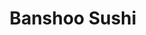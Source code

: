 ---
layout: place
title: "Banshoo Sushi"
permalink: /florida/orlando/banshoo-sushi.html
stateAbbr: FL
stateName: Florida
cityName: Orlando
seo:
  name: "Banshoo Sushi"
  type: Restaurant
  links: http://www.rosencentre.com/dining-and-recreation/banshoo-sushi-bar/
description: "Modern sushi bar in the Rosen Centre Hotel serving inventive maki & Japanese-style seafood dishes. Banshoo Sushi serves delicious sushi in Orlando, Florida. Try fresh Japanese dishes for a great dining experience. Available for takeout, lunch, and dinner."
place_id: ChIJab2b9zZ-54gR1tZL34SkRx0
photos:
  - name: >-
      places/ChIJab2b9zZ-54gR1tZL34SkRx0/photos/AeeoHcI6LFdXly_6RipNgChLMFIgcbydB8fPg6vncIt3njnh129_xEZV--JOacoWek-qhfBcbbcR3JYTc8tXS4uEZqDm0N4MFTdWHaKKg8xgHLH-I7-T8FCBIW30Qi1j4rB0cdKDBGTzzz59-qGHgzP-UsZ9pGfy-Rl8QYoIs9Tk6B57ROx1g_8Av-0_otNBq-V7kK665WNXwtugIVwG9qzv-ds0Vi6RHfN30k_KfQJPVdn50UD1G3w3brwM0LItoPSD958dwcX9neLLdkLXllMrnLsnfbHd51d5Vo2Y2KZVRAbaY8F4hY0f4tfF0HG7hmnQVzWMXMUjipckWwGxQ56sY1YTinkYKlw4DNgGa4CCB1BQ6hCUpcHlZW5ebmfM_Jo8pj2b4te06lIx-zjNAnzSpOSEBhrsSD38Dl2vi5bi9IBmun5b
    widthPx: 4800
    heightPx: 2700
    authorAttributions:
      - displayName: Jackson Longan
        uri: https://maps.google.com/maps/contrib/108136555990475173578
        photoUri: >-
          https://lh3.googleusercontent.com/a-/ALV-UjUo-unJTWi-Py6z-vaIt0U4U2k9mA36YjRObtaKA2rlIFdqbmhJ3g=s100-p-k-no-mo
    flagContentUri: >-
      https://www.google.com/local/imagery/report/?cb_client=maps_api_places.places_api&image_key=!1e10!2sCIHM0ogKEICAgIDH1rai0AE&hl=en-US
    googleMapsUri: >-
      https://www.google.com/maps/place//data=!3m4!1e2!3m2!1sCIHM0ogKEICAgIDH1rai0AE!2e10!4m2!3m1!1s0x88e77e36f79bbd69:0x1d47a484df4bd6d6
  - name: >-
      places/ChIJab2b9zZ-54gR1tZL34SkRx0/photos/AeeoHcL7qS6cP42uGOnUhmFX3Y8OFOhIzv52U-oFpOOBiFZrgT71SXdxCVxW5q2MunD5suMKD-kkocVo_-bPOX16QHeg2nL-99A8lf4VuNvrjWfIXp9zCJE5T-2BuFZZGh-HvZznQOm7nI0Yli5XMSM-uHwymC7JnNUtypiAiRdJIi7p9eqHvJR9X8ogE4-gyjJInnhBLfHAxReklZBQwc4gWyyURYV2izv1fZABBf2P_mO2FvN7ksh6NkVIcrG8DwbIjNzSlSK5U8Z0eva799EKP7nOzfvVlb_1s62iMwNFR53dnoIOdwgHX_hEIehkP7bxWGP38bdHoGoTrWiA11cErSu-jiJvRCqp3qs29Uo5fixLh-xcJE7Wo65PAWBh0I9nqiq-dORT0FaPO8AzStBIpiIidY-iDEEBDsQzMsJMmuJ-hQ
    widthPx: 2700
    heightPx: 4800
    authorAttributions:
      - displayName: Jackson Longan
        uri: https://maps.google.com/maps/contrib/108136555990475173578
        photoUri: >-
          https://lh3.googleusercontent.com/a-/ALV-UjUo-unJTWi-Py6z-vaIt0U4U2k9mA36YjRObtaKA2rlIFdqbmhJ3g=s100-p-k-no-mo
    flagContentUri: >-
      https://www.google.com/local/imagery/report/?cb_client=maps_api_places.places_api&image_key=!1e10!2sCIHM0ogKEICAgIDH1raiUA&hl=en-US
    googleMapsUri: >-
      https://www.google.com/maps/place//data=!3m4!1e2!3m2!1sCIHM0ogKEICAgIDH1raiUA!2e10!4m2!3m1!1s0x88e77e36f79bbd69:0x1d47a484df4bd6d6
  - name: >-
      places/ChIJab2b9zZ-54gR1tZL34SkRx0/photos/AeeoHcIIz3rIWbX56Onmb4IXNR1GMw9Sg3sHIp64XJ0cjM7ZWIOgLPbkFJeM87z2NObLRRigRR0d0z1UT_-lFzSF6q_lJbZ46IL4tQByiBgONqDxZCE99dV6PGx4VyipVmCUMSBtcmm7WT8wLThr4tEhIcQqUPUnKrkicD497WpxJfTf_vMeAHEa9Df264ln7NBYMtbpkbCrheuNnB-fv-BTpCSxycsDZTiPwN_9ux70N8IECfPtDWLagYFmHdlpWwRAQClbEsviEp86qVlo5WxZ6mlPge7_4UD9NxCCeCT1yLsTTd0DmQDHdSSKs-g258uxtSnMGBy4kPsrvOG4aS6ta1yzA2dArVdKeti1UcuGry32A3-UjbpJgGS-BJV5AHLHkmNfJNR0jMq48BzR3nDCWOlp8sfQpJN1pl0ooB8glqgwNofB
    widthPx: 4160
    heightPx: 3120
    authorAttributions:
      - displayName: Candice Allen
        uri: https://maps.google.com/maps/contrib/107186128549557572144
        photoUri: >-
          https://lh3.googleusercontent.com/a-/ALV-UjV_Ehzoyqq5Z4UEF48lwwKZktYMwG6j-6C4uH-Q0BKINc17pQQj=s100-p-k-no-mo
    flagContentUri: >-
      https://www.google.com/local/imagery/report/?cb_client=maps_api_places.places_api&image_key=!1e10!2sCIHM0ogKEICAgICk59XU2gE&hl=en-US
    googleMapsUri: >-
      https://www.google.com/maps/place//data=!3m4!1e2!3m2!1sCIHM0ogKEICAgICk59XU2gE!2e10!4m2!3m1!1s0x88e77e36f79bbd69:0x1d47a484df4bd6d6
  - name: >-
      places/ChIJab2b9zZ-54gR1tZL34SkRx0/photos/AeeoHcIV8HRSB-jjqPpv2T4xRZlcoJx-fdpV6Mq6vyCwwYRESEvWwQv964CJcQOyLX4z4bMF6Lu1aRjO04NlmSMeP8W1lplI51Lz8VmO3TVAMxtnS2_TyTwEFzXTdaMjn6PaDVOWZT9JX3wwbsx41dyuNTF4AyRQ1Fh1BbVquhX7764gH6jA8WnsbgG0oKH2Rj_SwvLwUIiKIR_C0xidznTOP_ysqyV6wnzhj3d4N-9WuN5LXTsRw59EwFK-XJxUgy_lKUXhIWxCHa9qBV09W_KTPhf13d4kKiXeuJ6OEtFbpk_RqYCZ3rjWcHuClqHlmblEI-IC2JJiH4UV19aMQrk6ouUGLmpQYg6MvjuXWBBDDv_A9D5TYFs2H-20QOmPvMKQLZfrR5h83gZdinM6VtLDXEKVJQiGl10NQOq_zlGu5cNlKbP_
    widthPx: 4032
    heightPx: 1960
    authorAttributions:
      - displayName: Megan Coburn
        uri: https://maps.google.com/maps/contrib/112109857260279978240
        photoUri: >-
          https://lh3.googleusercontent.com/a-/ALV-UjUo1tufYP6YKm7YhnReONzqvySFZUQrEllMCkuBVw3ehED_WX9ZgQ=s100-p-k-no-mo
    flagContentUri: >-
      https://www.google.com/local/imagery/report/?cb_client=maps_api_places.places_api&image_key=!1e10!2sCIHM0ogKEICAgIDkrJuk-gE&hl=en-US
    googleMapsUri: >-
      https://www.google.com/maps/place//data=!3m4!1e2!3m2!1sCIHM0ogKEICAgIDkrJuk-gE!2e10!4m2!3m1!1s0x88e77e36f79bbd69:0x1d47a484df4bd6d6
  - name: >-
      places/ChIJab2b9zZ-54gR1tZL34SkRx0/photos/AeeoHcJS6syhr_Yg1jjgGaILanHwNx3uEqRMgsUJP3r0gQEehumKruh8STqA0sN2AAOWMvpCcamCh5DaPf8H9Jm8Zhy1D3Izt-BylkSjQ-kfA0k9ykQ4VXUXLcUXG9DHtmoy_JPYBph6nPcSqrmJuJqBa4wioIiYSo3MU_nz3JzodkAbVRedY02XfJ-un7Ixn7A2ClLnrqnoyA8jIV8UAacZl3AGI0lqZtKpxLz2v3viyKizu_iOwMGVI26KmSVmbobMfBrdDc00TknGPI1hQBMINkuAu88yjhKxxRGQU1o8OtIHmDhdefV4in6v5Tq2HIUl5SG5BXN7q1pESkpuHlhBcJw4AxJ4hC_65KNPVciyCkrkH0hd_FNZEW2-ulvOp6CdzPhEvvlBEL-hHvKBhG_vRoHxmDQWmz26uvP4mR6Sukv86lw
    widthPx: 3036
    heightPx: 4048
    authorAttributions:
      - displayName: Michael Hildebrand
        uri: https://maps.google.com/maps/contrib/105214874410524808477
        photoUri: >-
          https://lh3.googleusercontent.com/a-/ALV-UjW8webO6jFx7ibgfTzS1JwU4L5lYC4PRYcM7VYOtVhsoMXFFNpwQg=s100-p-k-no-mo
    flagContentUri: >-
      https://www.google.com/local/imagery/report/?cb_client=maps_api_places.places_api&image_key=!1e10!2sCIHM0ogKEICAgICk1P-02AE&hl=en-US
    googleMapsUri: >-
      https://www.google.com/maps/place//data=!3m4!1e2!3m2!1sCIHM0ogKEICAgICk1P-02AE!2e10!4m2!3m1!1s0x88e77e36f79bbd69:0x1d47a484df4bd6d6
  - name: >-
      places/ChIJab2b9zZ-54gR1tZL34SkRx0/photos/AeeoHcIco6xfNGoZpHYwSc98BaA9q5G14NqvC445l5k3QXSCtN1aSQmNZLSsrFkuKQXWf82OnKT6ojzKgSpUZ24JHFeGDmyDwngyxEVcNeLJsDmREPDmqyayO9vNAytauAW0EU0kqwYzUL39PEVVpBrBakdyan3vYJRjB-ozHFxL90cCeeE9uqfgoadre4BHJCcRGFyKtyYiOBJfT1gsiOIITY3iOMVulZgefjiFiTAFm13Fj3OpbNnxEHNmP_DsrOa2_NfO9IrcUGlwSl0hduHPDPOKrZv0oaAzDgHmfi9ms9qOqYe-j8G3nGDd4QfbnGmXtOSHegGgse5GXvY_PrLCwqilEWWEmlZUYMFSlP0WxxfwzMWe51unsd7VPPNg3psaG4I-8Z3YXm1otC3PfbGiZNpHSCgIB96LCSYwPvFuIl52gQ
    widthPx: 1960
    heightPx: 4032
    authorAttributions:
      - displayName: Megan Coburn
        uri: https://maps.google.com/maps/contrib/112109857260279978240
        photoUri: >-
          https://lh3.googleusercontent.com/a-/ALV-UjUo1tufYP6YKm7YhnReONzqvySFZUQrEllMCkuBVw3ehED_WX9ZgQ=s100-p-k-no-mo
    flagContentUri: >-
      https://www.google.com/local/imagery/report/?cb_client=maps_api_places.places_api&image_key=!1e10!2sCIHM0ogKEICAgICkgffYew&hl=en-US
    googleMapsUri: >-
      https://www.google.com/maps/place//data=!3m4!1e2!3m2!1sCIHM0ogKEICAgICkgffYew!2e10!4m2!3m1!1s0x88e77e36f79bbd69:0x1d47a484df4bd6d6
  - name: >-
      places/ChIJab2b9zZ-54gR1tZL34SkRx0/photos/AeeoHcIDKDj-6xQAet7cAVyM8DuDQJGpA7McydQ-mYAQzX0gknIHXosHovOrjze8cFLnYPNgCG6lja9RTovW7uWzFDxLW3595El4Psl5T4dO7nRcLc7bqJ-FckluWbvjFte32phsOKt7ZeYkU0fUg0rzCRwYC4Wrq_fxzApsZ6WN7jwqGPUSRIcbC-UF8PJrA_y7AEQ5nZYLKx2puMKxIsE3dx9AJHLAcu0P5mlBPaIyOn2xgTNX5LtweQS7KYAtb9I5_ScIaBQWGZN6B-l0W2wxlT81m21fDQeSjTLXwwYiqnpJnrJd8HoB9T99liCEk9qmeazNX7O5Nen2fK6MG7c3PRTiedjXGLcUHws9C-D-7dpIL2J3C2QSU9w3vza804G50D5wj9PvqdK7xSvHTkCVh8ZzVf7BHOQtRydo4j7xttUnC6Ic
    widthPx: 4032
    heightPx: 2407
    authorAttributions:
      - displayName: Shane Paris
        uri: https://maps.google.com/maps/contrib/115053058872392481970
        photoUri: >-
          https://lh3.googleusercontent.com/a-/ALV-UjVFkRPJqF8ZUJob62kw8K3Q782Osyg-wwhSprzwF1H0pMHIn48=s100-p-k-no-mo
    flagContentUri: >-
      https://www.google.com/local/imagery/report/?cb_client=maps_api_places.places_api&image_key=!1e10!2sCIHM0ogKEICAgIDaqPju4AE&hl=en-US
    googleMapsUri: >-
      https://www.google.com/maps/place//data=!3m4!1e2!3m2!1sCIHM0ogKEICAgIDaqPju4AE!2e10!4m2!3m1!1s0x88e77e36f79bbd69:0x1d47a484df4bd6d6
  - name: >-
      places/ChIJab2b9zZ-54gR1tZL34SkRx0/photos/AeeoHcKcnTC11vjPtwlvxWZ9u2E6a6I3FY5lrQ7QstNRKuyvMYhYFMYt-BBCEk9gF6Q4d1DQfiJpv0rEGAYof2LCVUp5ybzj-vpLTeYpqWjtnwXjR-1g53gTRYc3N5fL2_dlOyAc4wtL8NmaC1MYYbSowd7QHjDHf5ho8yyFdwm0r8oi7qOwH4h3_yC-zebsMMk51VrkLmQ-g4bZIB-L8Dl-751_lcLgcKfOfoREqg3OfAVHQixmIzzX3onLzqqtEUxyulplhXAAG9av_BCYxD7jUeuhVfBHaz7ZIV3A-943apQsrL4ssNhIXUVIjr7F8aOLmi3fFvhhwlOY6mY-cmDUMshXX14JHxPCULfwXaO47wT0rBQthpL6FyDOM_-eqAVvqTR08-Z9OruCb1p_nafRlKNUyzlI_7UGVkEZrjebAGFQjIbI
    widthPx: 1960
    heightPx: 4032
    authorAttributions:
      - displayName: Megan Coburn
        uri: https://maps.google.com/maps/contrib/112109857260279978240
        photoUri: >-
          https://lh3.googleusercontent.com/a-/ALV-UjUo1tufYP6YKm7YhnReONzqvySFZUQrEllMCkuBVw3ehED_WX9ZgQ=s100-p-k-no-mo
    flagContentUri: >-
      https://www.google.com/local/imagery/report/?cb_client=maps_api_places.places_api&image_key=!1e10!2sCIHM0ogKEICAgIDkrOv40QE&hl=en-US
    googleMapsUri: >-
      https://www.google.com/maps/place//data=!3m4!1e2!3m2!1sCIHM0ogKEICAgIDkrOv40QE!2e10!4m2!3m1!1s0x88e77e36f79bbd69:0x1d47a484df4bd6d6
  - name: >-
      places/ChIJab2b9zZ-54gR1tZL34SkRx0/photos/AeeoHcL1SOUcFlAr_yNivWKPuSxUPTWAgN0mGU65yPqVyMEq2hjkfyURMxgeP_vJFLNlcIitCuyJj3eavEfwIzApV2m8McJxg_kwJbzZJWMuz8R_yisu7PH8ZMdo8iaSmfVHZc1p79XjLBpH8qK5iQORFuTZHZjGFKOGqVe4DmRto95fkQ6DrX6hm_NYcsW_M0gy3_4o8rDvdPafTUG_P8_z7SNqx4BUEZMGTif35bJmj_42FMk_siUuGCY0jE12BNLWxhl5DZoGarMfO5c7L6bB0YZnWg4fy5POGXIi5IhQNswLpC_4ecp8ErN9YX-oYkz2w4JwfOJCsWyeg3Mq6OWkpTOxFXDoiZ2rs7oCIB91J6Du21iDBV1c0fwx-rMDaXYtphnQR_JJoyX8FWpf_8ojt_z6ifDfyaizp_tifRwuul2kkw
    widthPx: 1960
    heightPx: 4032
    authorAttributions:
      - displayName: Megan Coburn
        uri: https://maps.google.com/maps/contrib/112109857260279978240
        photoUri: >-
          https://lh3.googleusercontent.com/a-/ALV-UjUo1tufYP6YKm7YhnReONzqvySFZUQrEllMCkuBVw3ehED_WX9ZgQ=s100-p-k-no-mo
    flagContentUri: >-
      https://www.google.com/local/imagery/report/?cb_client=maps_api_places.places_api&image_key=!1e10!2sCIHM0ogKEICAgICkgefjAQ&hl=en-US
    googleMapsUri: >-
      https://www.google.com/maps/place//data=!3m4!1e2!3m2!1sCIHM0ogKEICAgICkgefjAQ!2e10!4m2!3m1!1s0x88e77e36f79bbd69:0x1d47a484df4bd6d6
  - name: >-
      places/ChIJab2b9zZ-54gR1tZL34SkRx0/photos/AeeoHcLn_5sQS6M9tuj2UUVRfWtCixHv8A5nX8Ov8tl2n5Ryb4h04wV5F5OZGwaWuubz8S-S7jX5wFFaVG5yDqiawCx-vo4nVNr6s5rI-CoZST51LDAbPePKqYBx68HUm5oy-FP6f4w34NnpN9ji42TJ5cvfWThME4CINk2ItuLtLd0qzqFZwBXHqn8yUS-q6uQcYa_oX_syx073pShyHg0B6oLuYdZ0WyzPSwYteRwn-1BEecDEgw9m2RomBdUHsMcYHH-DFBcuB_0zd0aM6kcdlHSHhmT9B1RsDMFik69EU_WFyVAwVetbmItQrZRiQzNFFLb-TQdiqTM3PiToBPvWPueYz-iU1OTps4ZKSBK8IjW-IrnT6vG1M2ZL5kW4HSTcqeyHYEcLnsapiHvuteMlz2oAyzZGaLM9AnyPzKEXoZMt6g
    widthPx: 1960
    heightPx: 4032
    authorAttributions:
      - displayName: Megan Coburn
        uri: https://maps.google.com/maps/contrib/112109857260279978240
        photoUri: >-
          https://lh3.googleusercontent.com/a-/ALV-UjUo1tufYP6YKm7YhnReONzqvySFZUQrEllMCkuBVw3ehED_WX9ZgQ=s100-p-k-no-mo
    flagContentUri: >-
      https://www.google.com/local/imagery/report/?cb_client=maps_api_places.places_api&image_key=!1e10!2sCIHM0ogKEICAgICkgefBQw&hl=en-US
    googleMapsUri: >-
      https://www.google.com/maps/place//data=!3m4!1e2!3m2!1sCIHM0ogKEICAgICkgefBQw!2e10!4m2!3m1!1s0x88e77e36f79bbd69:0x1d47a484df4bd6d6
address: 9840 International Dr Restaurants, Orlando, FL 32819, USA
street: 9840 International Dr Restaurants
city: Orlando
state: FL
zip: '32819'
country: USA
neighborhood: null
latitude: '28.423808'
longitude: '-81.464215'
accessibility_options:
  wheelchairAccessibleParking: true
  wheelchairAccessibleEntrance: true
  wheelchairAccessibleRestroom: true
  wheelchairAccessibleSeating: true
business_status: OPERATIONAL
name: Banshoo Sushi
google_maps_links:
  directionsUri: >-
    https://www.google.com/maps/dir//''/data=!4m7!4m6!1m1!4e2!1m2!1m1!1s0x88e77e36f79bbd69:0x1d47a484df4bd6d6!3e0
  placeUri: https://maps.google.com/?cid=2109835841035294422
  writeAReviewUri: >-
    https://www.google.com/maps/place//data=!4m3!3m2!1s0x88e77e36f79bbd69:0x1d47a484df4bd6d6!12e1
  reviewsUri: >-
    https://www.google.com/maps/place//data=!4m4!3m3!1s0x88e77e36f79bbd69:0x1d47a484df4bd6d6!9m1!1b1
  photosUri: >-
    https://www.google.com/maps/place//data=!4m3!3m2!1s0x88e77e36f79bbd69:0x1d47a484df4bd6d6!10e5
primary_type: Sushi Restaurant
opening_hours:
  regular: null
  current: null
secondary_opening_hours:
  regular:
    weekdayDescriptions: null
    type: null
  current:
    weekdayDescriptions: null
    type: null
phone: (407) 996-9840
price_level: null
price_range: $30 &ndash; $50
rating: '3.8'
rating_count: 50
website: http://www.rosencentre.com/dining-and-recreation/banshoo-sushi-bar/
reviews:
  - name: >-
      places/ChIJab2b9zZ-54gR1tZL34SkRx0/reviews/ChdDSUhNMG9nS0VJQ0FnSURIMXJhaTRBRRAB
    relativePublishTimeDescription: 7 months ago
    rating: 4
    text:
      text: >-
        Restaurant Review: Sushi Bar at Rosen Centre Hotel, Orlando


        ⭐⭐⭐⭐


        I recently had the pleasure of dining at the sushi bar inside the Rosen
        Centre Hotel in Orlando, and it was a delightful experience. Sitting at
        the bar allowed me to watch the skilled sushi chef prepare each dish,
        which added an enjoyable element of entertainment to my meal.


        The sushi itself was absolutely amazing—fresh, flavorful, and
        beautifully presented. It’s clear that a lot of care went into the
        preparation, and I truly appreciated the artistry involved.


        While my server was friendly, she seemed quite busy, which resulted in a
        longer wait for my check. This was a minor inconvenience, but it didn't
        overshadow the overall experience.


        As expected for a restaurant located in a fancy hotel, the prices were a
        bit inflated, but the quality of the food made it worth it in my
        opinion.


        Overall, I had a pleasant dining experience at the sushi bar and would
        recommend it to anyone looking for delicious sushi in a nice setting.
        I’ll definitely keep this place in mind for my next visit to Orlando!
      languageCode: en
    originalText:
      text: >-
        Restaurant Review: Sushi Bar at Rosen Centre Hotel, Orlando


        ⭐⭐⭐⭐


        I recently had the pleasure of dining at the sushi bar inside the Rosen
        Centre Hotel in Orlando, and it was a delightful experience. Sitting at
        the bar allowed me to watch the skilled sushi chef prepare each dish,
        which added an enjoyable element of entertainment to my meal.


        The sushi itself was absolutely amazing—fresh, flavorful, and
        beautifully presented. It’s clear that a lot of care went into the
        preparation, and I truly appreciated the artistry involved.


        While my server was friendly, she seemed quite busy, which resulted in a
        longer wait for my check. This was a minor inconvenience, but it didn't
        overshadow the overall experience.


        As expected for a restaurant located in a fancy hotel, the prices were a
        bit inflated, but the quality of the food made it worth it in my
        opinion.


        Overall, I had a pleasant dining experience at the sushi bar and would
        recommend it to anyone looking for delicious sushi in a nice setting.
        I’ll definitely keep this place in mind for my next visit to Orlando!
      languageCode: en
    authorAttribution:
      displayName: Jackson Longan
      uri: https://www.google.com/maps/contrib/108136555990475173578/reviews
      photoUri: >-
        https://lh3.googleusercontent.com/a-/ALV-UjUo-unJTWi-Py6z-vaIt0U4U2k9mA36YjRObtaKA2rlIFdqbmhJ3g=s128-c0x00000000-cc-rp-mo-ba4
    publishTime: '2024-09-15T16:59:18.751829Z'
    flagContentUri: >-
      https://www.google.com/local/review/rap/report?postId=ChdDSUhNMG9nS0VJQ0FnSURIMXJhaTRBRRAB&d=17924085&t=1
    googleMapsUri: >-
      https://www.google.com/maps/reviews/data=!4m6!14m5!1m4!2m3!1sChdDSUhNMG9nS0VJQ0FnSURIMXJhaTRBRRAB!2m1!1s0x88e77e36f79bbd69:0x1d47a484df4bd6d6
  - name: >-
      places/ChIJab2b9zZ-54gR1tZL34SkRx0/reviews/ChZDSUhNMG9nS0VJQ0FnSURRN09DTkNBEAE
    relativePublishTimeDescription: 7 years ago
    rating: 5
    text:
      text: >-
        Excellent. Was sad they closed early on Monday.


        Came back Tuesday, and boy I am glad I did. I'm here all week so will
        likely come back again before I leave Orlando.


        The Ceviche special was unbelievable. I also got the banshoo and
        emperor, which were good. The chef made us his signature roll, which was
        my favorite actually.


        The pearl sake was good, sort of expensive.


        For only having one chef, he got us our food reasonably quickly, made
        right in front of us. He definitely put some effort into the
        presentation.
      languageCode: en
    originalText:
      text: >-
        Excellent. Was sad they closed early on Monday.


        Came back Tuesday, and boy I am glad I did. I'm here all week so will
        likely come back again before I leave Orlando.


        The Ceviche special was unbelievable. I also got the banshoo and
        emperor, which were good. The chef made us his signature roll, which was
        my favorite actually.


        The pearl sake was good, sort of expensive.


        For only having one chef, he got us our food reasonably quickly, made
        right in front of us. He definitely put some effort into the
        presentation.
      languageCode: en
    authorAttribution:
      displayName: Michael Hildebrand
      uri: https://www.google.com/maps/contrib/105214874410524808477/reviews
      photoUri: >-
        https://lh3.googleusercontent.com/a-/ALV-UjW8webO6jFx7ibgfTzS1JwU4L5lYC4PRYcM7VYOtVhsoMXFFNpwQg=s128-c0x00000000-cc-rp-mo-ba4
    publishTime: '2017-11-29T23:50:31.646Z'
    flagContentUri: >-
      https://www.google.com/local/review/rap/report?postId=ChZDSUhNMG9nS0VJQ0FnSURRN09DTkNBEAE&d=17924085&t=1
    googleMapsUri: >-
      https://www.google.com/maps/reviews/data=!4m6!14m5!1m4!2m3!1sChZDSUhNMG9nS0VJQ0FnSURRN09DTkNBEAE!2m1!1s0x88e77e36f79bbd69:0x1d47a484df4bd6d6
  - name: >-
      places/ChIJab2b9zZ-54gR1tZL34SkRx0/reviews/ChZDSUhNMG9nS0VJQ0FnSURmNDhDcEtnEAE
    relativePublishTimeDescription: 3 months ago
    rating: 2
    text:
      text: >-
        Impossible to call or order online (it's inside Rosen) center). Long
        wait, but they were apologetic :-) No miso soup
      languageCode: en
    originalText:
      text: >-
        Impossible to call or order online (it's inside Rosen) center). Long
        wait, but they were apologetic :-) No miso soup
      languageCode: en
    authorAttribution:
      displayName: Valentin Polishchuk
      uri: https://www.google.com/maps/contrib/117871268795827032326/reviews
      photoUri: >-
        https://lh3.googleusercontent.com/a-/ALV-UjUZAoeri-3PT_LrSXxJFDzU6ATjt9Q5cE3RWDLTiLKtNpvjC4VQ=s128-c0x00000000-cc-rp-mo-ba3
    publishTime: '2025-01-09T22:57:11.069540Z'
    flagContentUri: >-
      https://www.google.com/local/review/rap/report?postId=ChZDSUhNMG9nS0VJQ0FnSURmNDhDcEtnEAE&d=17924085&t=1
    googleMapsUri: >-
      https://www.google.com/maps/reviews/data=!4m6!14m5!1m4!2m3!1sChZDSUhNMG9nS0VJQ0FnSURmNDhDcEtnEAE!2m1!1s0x88e77e36f79bbd69:0x1d47a484df4bd6d6
  - name: >-
      places/ChIJab2b9zZ-54gR1tZL34SkRx0/reviews/ChZDSUhNMG9nS0VJQ0FnSUNMNFBhRlpnEAE
    relativePublishTimeDescription: 10 months ago
    rating: 1
    text:
      text: >-
        We have placed an order for the tempura roll after a whole voleyball
        session in Nationals, and one hour later we told us they did not have
        the ingredients. This was at 10.45 pm they closed the kitchen, what a
        fiasco, we had to eat a hamburger and talk to the  manager to be able to
        do so

        Terrible experience at the Rosen centre for volleyball Nationals

        Unfortunately we were looking forward for this event the whole season…
      languageCode: en
    originalText:
      text: >-
        We have placed an order for the tempura roll after a whole voleyball
        session in Nationals, and one hour later we told us they did not have
        the ingredients. This was at 10.45 pm they closed the kitchen, what a
        fiasco, we had to eat a hamburger and talk to the  manager to be able to
        do so

        Terrible experience at the Rosen centre for volleyball Nationals

        Unfortunately we were looking forward for this event the whole season…
      languageCode: en
    authorAttribution:
      displayName: Carmen Villabona
      uri: https://www.google.com/maps/contrib/117745278042711359462/reviews
      photoUri: >-
        https://lh3.googleusercontent.com/a-/ALV-UjWyti74CdROm1mR1ww8NlbF_BaYUMJ6Hr8mnwCWSjZEpbGVKW0=s128-c0x00000000-cc-rp-mo
    publishTime: '2024-06-14T02:51:18.438304Z'
    flagContentUri: >-
      https://www.google.com/local/review/rap/report?postId=ChZDSUhNMG9nS0VJQ0FnSUNMNFBhRlpnEAE&d=17924085&t=1
    googleMapsUri: >-
      https://www.google.com/maps/reviews/data=!4m6!14m5!1m4!2m3!1sChZDSUhNMG9nS0VJQ0FnSUNMNFBhRlpnEAE!2m1!1s0x88e77e36f79bbd69:0x1d47a484df4bd6d6
  - name: >-
      places/ChIJab2b9zZ-54gR1tZL34SkRx0/reviews/ChZDSUhNMG9nS0VJQ0FnSUNlM29EaVlBEAE
    relativePublishTimeDescription: 2 years ago
    rating: 4
    text:
      text: >-
        Really good sushi.  I had several rolls over 2 days and they were all
        large and well made with fresh seafood.  The service was also top
        notch.  If your staying in the hotel, this is a must visit location.
      languageCode: en
    originalText:
      text: >-
        Really good sushi.  I had several rolls over 2 days and they were all
        large and well made with fresh seafood.  The service was also top
        notch.  If your staying in the hotel, this is a must visit location.
      languageCode: en
    authorAttribution:
      displayName: Brian Gallagher
      uri: https://www.google.com/maps/contrib/111051738856367752945/reviews
      photoUri: >-
        https://lh3.googleusercontent.com/a-/ALV-UjX0FrWnse8HDaCOFl82bA_MwUOfzLXizT9CNCIqoBNTtv8FaMhW=s128-c0x00000000-cc-rp-mo-ba4
    publishTime: '2022-09-14T20:34:45.820123Z'
    flagContentUri: >-
      https://www.google.com/local/review/rap/report?postId=ChZDSUhNMG9nS0VJQ0FnSUNlM29EaVlBEAE&d=17924085&t=1
    googleMapsUri: >-
      https://www.google.com/maps/reviews/data=!4m6!14m5!1m4!2m3!1sChZDSUhNMG9nS0VJQ0FnSUNlM29EaVlBEAE!2m1!1s0x88e77e36f79bbd69:0x1d47a484df4bd6d6
parking_options:
  freeParkingLot: true
  freeStreetParking: true
payment_options:
  acceptsCreditCards: true
  acceptsCashOnly: false
allow_dogs: null
curbside_pickup: null
delivery: false
dine_in: true
good_for_children: null
good_for_groups: null
good_for_sports: false
live_music: false
menu_for_children: null
outdoor_seating: null
reservable: true
restroom: true
serves_beer: true
serves_breakfast: null
serves_brunch: true
serves_cocktails: null
serves_coffee: null
serves_dinner: true
serves_dessert: true
serves_lunch: true
serves_vegetarian_food: null
serves_wine: true
takeout: true
summary: >-
  Modern sushi bar in the Rosen Centre Hotel serving inventive maki &
  Japanese-style seafood dishes.

---